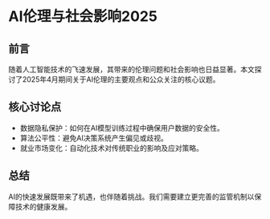 # AI伦理与社会影响2025

## 前言
随着人工智能技术的飞速发展，其带来的伦理问题和社会影响也日益显著。本文探讨了2025年4月期间关于AI伦理的主要观点和公众关注的核心议题。

## 核心讨论点
- 数据隐私保护：如何在AI模型训练过程中确保用户数据的安全性。
- 算法公平性：避免AI决策系统产生偏见或歧视。
- 就业市场变化：自动化技术对传统职业的影响及应对策略。

## 总结
AI的快速发展既带来了机遇，也伴随着挑战。我们需要建立更完善的监管机制以保障技术的健康发展。